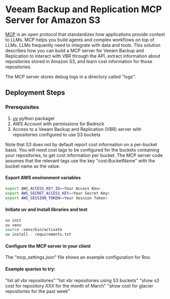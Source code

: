# Veeam Backup and Replication MCP Server for Amazon S3

[MCP](https://modelcontextprotocol.io/introduction) is an open protocol that standardizes how applications provide context to LLMs. MCP helps you build agents and complex workflows on top of LLMs. LLMs frequently need to integrate with data and tools. This solution describes how you can build a MCP server for Veeam Backup and Replication to interact with VBR through the API, extract information about repositories stored in Amazon S3, and learn cost information for those repositories.

The MCP server stores debug logs in a directory called "logs".

## Deployment Steps
### Prerequisites
1) [uv](https://docs.astral.sh/uv/) python packager
2) AWS Account with permissions for Bedrock
3) Access to a Veeam Backup and Replication (VBR) server with repositories configured to use S3 buckets

Note that S3 does not by default report cost information on a per-bucket basis. You will need cost tags to be configured for the buckets containing your repositories, to get cost information per bucket. The MCP server code assumes that the relevant tags use the key "cost:BucketName" with the bucket name as the value.

#### Export AWS environment variables
```bash
export AWS_ACCESS_KEY_ID=<Your Access Keu>
export AWS_SECRET_ACCESS_KEY=<Your Secret Key>
export AWS_SESSION_TOKEN=<Your Session Token>
```

#### Initiate uv and Install libraries and test
```bash
uv init
uv venv
source .venv/bin/activate 
uv install - requirements.txt
```

#### Configure the MCP server in your client
The "mcp_settings.json" file shows an example configuration for Roo.

#### Example queries to try:
"list all vbr repositories"
"list vbr repositories using S3 buckets"
"show s3 cost for repository XXX for the month of March"
"show cost for glacier repositories for the past week"
